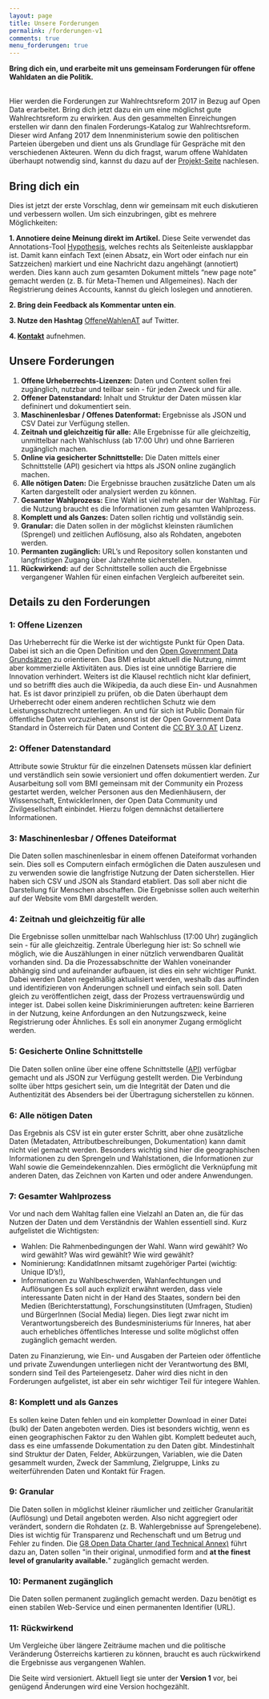 ```yaml
---
layout: page
title: Unsere Forderungen
permalink: /forderungen-v1
comments: true
menu_forderungen: true
---
```


<div class="text-center"><strong>Bring dich ein, und erarbeite mit uns gemeinsam Forderungen für offene Wahldaten an die Politik.</strong></div><br>

Hier werden die Forderungen zur Wahlrechtsreform 2017 in Bezug auf Open Data erarbeitet. Bring dich jetzt dazu ein um eine möglichst gute Wahlrechtsreform zu erwirken. Aus den gesammelten Einreichungen erstellen wir dann den finalen Forderungs-Katalog zur Wahlrechtsreform. Dieser wird Anfang 2017 dem Innenministerium sowie den politischen Parteien übergeben und dient uns als Grundlage für Gespräche mit den verschiedenen Akteuren. Wenn du dich fragst, warum offene Wahldaten überhaupt notwendig sind, kannst du dazu auf der <a href="/ueber-uns" title="Über uns">Projekt-Seite</a> nachlesen.

## Bring dich ein
Dies ist jetzt der erste Vorschlag, denn wir gemeinsam mit euch diskutieren und verbessern wollen. Um sich einzubringen, gibt es mehrere Möglichkeiten:

**1. Annotiere deine Meinung direkt im Artikel.** Diese Seite verwendet das Annotations-Tool [Hypothesis](https://hypothes.is/), welches rechts als Seitenleiste ausklappbar ist. Damit kann einfach Text (einen Absatz, ein Wort oder einfach nur ein Satzzeichen) markiert und eine Nachricht dazu angehängt (annotiert) werden. Dies kann auch zum gesamten Dokument mittels “new page note” gemacht werden (z. B. für Meta-Themen und Allgemeines). Nach der Registrierung deines Accounts, kannst du gleich loslegen und annotieren.

**2. Bring dein Feedback als <i class="fa fa-pencil-square-o" aria-hidden="true"></i> Kommentar unten ein**.

**3. Nutze den Hashtag** [<i class="fa fa-hashtag" aria-hidden="true"></i>OffeneWahlenAT](https://twitter.com/search?f=tweets&q=%23OffeneWahlenAT&src=typd) auf Twitter.

**4. [Kontakt](/kontakt)** aufnehmen.

## Unsere Forderungen

<ol class="liste-forderungen">
<li><strong>Offene Urheberrechts-Lizenzen:</strong> Daten und Content sollen frei zugänglich, nutzbar und teilbar sein - für jeden Zweck und für alle.</li>
<li><strong>Offener Datenstandard:</strong> Inhalt und Struktur der Daten müssen klar defininert und dokumentiert sein. </li>
<li><strong>Maschinenlesbar / Offenes Datenformat:</strong> Ergebnisse als JSON und CSV Datei zur Verfügung stellen.</li>
<li><strong>Zeitnah und gleichzeitig für alle:</strong> Alle Ergebnisse für alle gleichzeitig, unmittelbar nach Wahlschluss (ab 17:00 Uhr) und ohne Barrieren zugänglich machen.</li>
<li><strong>Online via gesicherter Schnittstelle:</strong> Die Daten mittels einer Schnittstelle (API) gesichert via https als JSON online zugänglich machen.</li>
<li><strong>Alle nötigen Daten:</strong> Die Ergebnisse brauchen zusätzliche Daten um als Karten dargestellt oder analysiert werden zu können.</li>
<li><strong>Gesamter Wahlprozess:</strong> Eine Wahl ist viel mehr als nur der Wahltag. Für die Nutzung braucht es die Informationen zum gesamten Wahlprozess.</li>
<li><strong>Komplett und als Ganzes:</strong> Daten sollen richtig und vollständig sein.</li>
<li><strong>Granular:</strong> die Daten sollen in der möglichst kleinsten räumlichen (Sprengel) und zeitlichen Auflösung, also als Rohdaten, angeboten werden.</li>
<li><strong>Permanten zugänglich:</strong> URL’s und Repository sollen konstanten und langfristigen Zugang über Jahrzehnte sicherstellen.</li>
<li><strong>Rückwirkend:</strong> auf der Schnittstelle sollen auch die Ergebnisse vergangener Wahlen für einen einfachen Vergleich aufbereitet sein.</li>
</ol>

## Details zu den Forderungen

### 1: Offene Lizenzen
Das Urheberrecht für die Werke ist der wichtigste Punkt für Open Data. Dabei ist sich an die Open Definition und den [Open Government Data Grundsätzen](https://www.data.gv.at/infos/cooperation-ogd-oesterreich/) zu orientieren. Das BMI erlaubt aktuell die Nutzung, nimmt aber kommerzielle Aktivitäten aus. Dies ist eine unnötige Barriere die Innovation verhindert. Weiters ist die Klausel rechtlich nicht klar definiert, und so betrifft dies auch die Wikipedia, da auch diese Ein- und Ausnahmen hat. Es ist davor prinzipiell zu prüfen, ob die Daten überhaupt dem Urheberrecht oder einem anderen rechtlichen Schutz wie dem Leistungsschutzrecht unterliegen. An und für sich ist Public Domain für öffentliche Daten vorzuziehen, ansonst ist der Open Government Data Standard in Österreich für Daten und Content die [CC BY 3.0 AT](https://creativecommons.org/licenses/by/3.0/at/) Lizenz.

### 2: Offener Datenstandard
Attribute sowie Struktur für die einzelnen Datensets müssen klar definiert und verständlich sein sowie versioniert und offen dokumentiert werden. Zur Ausarbeitung soll vom BMI gemeinsam mit der Community ein Prozess gestartet werden, welcher Personen aus den Medienhäusern, der Wissenschaft, EntwicklerInnen, der Open Data Community und Zivilgesellschaft einbindet. Hierzu folgen demnächst detailiertere Informationen.

### 3: Maschinenlesbar / Offenes Dateiformat
Die Daten sollen maschinenlesbar in einem offenen Dateiformat vorhanden sein. Dies soll es Computern einfach ermöglichen die Daten auszulesen und zu verwenden sowie die langfristige Nutzung der Daten sicherstellen. Hier haben sich CSV und JSON als Standard etabliert. Das soll aber nicht die Darstellung für Menschen abschaffen. Die Ergebnisse sollen auch weiterhin auf der Website vom BMI dargestellt werden.

### 4: Zeitnah und gleichzeitig für alle
Die Ergebnisse sollen unmittelbar nach Wahlschluss (17:00 Uhr) zugänglich sein - für alle gleichzeitig. Zentrale Überlegung hier ist: So schnell wie möglich, wie die Auszählungen in einer nützlich verwendbaren Qualität vorhanden sind. Da die Prozessabschnitte der Wahlen voneinander abhängig sind und aufeinander aufbauen, ist dies ein sehr wichtiger Punkt. Dabei werden Daten regelmäßig aktualisiert werden, weshalb das auffinden und identifizieren von Änderungen schnell und einfach sein soll. Daten gleich zu veröffentlichen zeigt, dass der Prozess vertrauenswürdig und integer ist. Dabei sollen keine Diskriminierungen auftreten: keine Barrieren in der Nutzung, keine Anfordungen an den Nutzungszweck, keine Registrierung oder Ähnliches. Es soll ein anonymer Zugang ermöglicht werden.

### 5: Gesicherte Online Schnittstelle
Die Daten sollen online über eine offene Schnittstelle ([API](https://de.wikipedia.org/wiki/Programmierschnittstelle)) verfügbar gemacht und als JSON zur Verfügung gestellt  werden. Die Verbindung sollte über https gesichert sein, um die Integrität der Daten und die Authentizität des Absenders bei der Übertragung sicherstellen zu können.

### 6: Alle nötigen Daten
Das Ergebnis als CSV ist ein guter erster Schritt, aber ohne zusätzliche Daten (Metadaten, Attributbeschreibungen, Dokumentation) kann damit nicht viel gemacht werden. Besonders wichtig sind hier die geographischen Informationen zu den Sprengeln und Wahlstationen, die Informationen zur Wahl sowie die Gemeindekennzahlen. Dies ermöglicht die Verknüpfung mit anderen Daten, das Zeichnen von Karten und oder andere Anwendungen.

### 7: Gesamter Wahlprozess
Vor und nach dem Wahltag fallen eine Vielzahl an Daten an, die für das Nutzen der Daten und dem Verständnis der Wahlen essentiell sind. Kurz aufgelistet die Wichtigsten:
- Wahlen: Die Rahmenbedingungen der Wahl. Wann wird gewählt? Wo wird gewählt? Was wird gewählt? Wie wird gewählt?
- Nominierung: KandidatInnen mitsamt zugehöriger Partei (wichtig: Unique ID’s!),
- Informationen zu Wahlbeschwerden, Wahlanfechtungen und Auflösungen
Es soll auch explizit erwähnt werden, dass viele interessante Daten nicht in der Hand des Staates, sondern bei den Medien (Berichterstattung), Forschungsinstituten (Umfragen, Studien) und BürgerInnen (Social Media) liegen. Dies liegt zwar nicht im Verantwortungsbereich des Bundesministeriums für Inneres, hat aber auch erhebliches öffentliches Interesse und sollte möglichst offen zugänglich gemacht werden.

Daten zu Finanzierung, wie Ein- und Ausgaben der Parteien oder öffentliche und private Zuwendungen unterliegen nicht der Verantwortung des BMI, sondern sind Teil des Parteiengesetz. Daher wird dies nicht in den Forderungen aufgelistet, ist aber ein sehr wichtiger Teil für integere Wahlen.

### 8: Komplett und als Ganzes
Es sollen keine Daten fehlen und ein kompletter Download in einer Datei (bulk) der Daten angeboten werden. Dies ist besonders wichtig, wenn es einen geographischen Faktor zu den Wahlen gibt. Komplett bedeutet auch, dass es eine umfassende Dokumentation zu den Daten gibt. Mindestinhalt sind Struktur der Daten, Felder, Abkürzungen, Variablen, wie die Daten gesammelt wurden, Zweck der Sammlung, Zielgruppe, Links zu weiterführenden Daten und Kontakt für Fragen.

### 9: Granular
Die Daten sollen in möglichst kleiner räumlicher und zeitlicher Granularität (Auflösung) und Detail angeboten werden. Also nicht aggregiert oder verändert, sondern die Rohdaten (z. B. Wahlergebnisse auf Sprengelebene). Dies ist wichtig für Transparenz und Rechenschaft und um Betrug und Fehler zu finden. Die [G8 Open Data Charter (and Technical Annex)](https://www.gov.uk/government/publications/open-data-charter/g8-open-data-charter-and-technical-annex#principle-2-quality-and-quantity) führt dazu an, Daten sollen "in their original, unmodified form and **at the finest level of granularity available.**" zugänglich gemacht werden.

### 10: Permanent zugänglich
Die Daten sollen permanent zugänglich gemacht werden. Dazu benötigt es einen stabilen Web-Service und einen permanenten Identifier (URL).

### 11: Rückwirkend
Um Vergleiche über längere Zeiträume machen und die politische Veränderung Österreichs kartieren zu können, braucht es auch rückwirkend die Ergebnisse aus vergangenen Wahlen.

Die Seite wird versioniert. Aktuell liegt sie unter der **Version 1** vor, bei genügend Änderungen wird eine Version hochgezählt.  

<script async defer src="https://hypothes.is/embed.js"></script>
